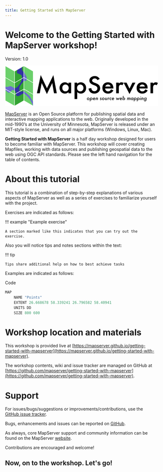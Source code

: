 ```yaml
---
title: Getting Started with MapServer
---
```


# Welcome to the Getting Started with MapServer workshop!

Version: 1.0

![mapserver logo](assets/images/mapserver-banner-large.png)

[MapServer](https://mapserver.org/) is an Open Source platform for publishing spatial data and interactive mapping applications to the web. 
Originally developed in the mid-1990’s at the University of Minnesota, MapServer is released under an MIT-style license, and runs on all 
major platforms (Windows, Linux, Mac). 

**Getting Started with MapServer** is a half day workshop designed for users to become familiar with MapServer. 
This workshop will cover creating Mapfiles, working with data sources and publishing geospatial data to the web using
OGC API standards. Please see the left hand navigation for the table of contents.

# About this tutorial

This tutorial is a combination of step-by-step explanations of various aspects of MapServer as well as a series of exercises to 
familiarize yourself with the project.

Exercises are indicated as follows:

!!! example "Example exercise"

    A section marked like this indicates that you can try out the exercise.

Also you will notice tips and notes sections within the text:

!!! tip

    Tips share additional help on how to best achieve tasks

Examples are indicated as follows:

Code
``` {.scala linenums="1"}
MAP
    NAME "Points"
    EXTENT 26.668678 58.339241 26.796582 58.40941
    UNITS DD
    SIZE 800 600
```

# Workshop location and materials

This workshop is provided live at [https://mapserver.github.io/getting-started-with-mapserver](https://mapserver.github.io/getting-started-with-mapserver).

The workshop contents, wiki and issue tracker are managed on GitHub at [https://github.com/mapserver/getting-started-with-mapserver](https://github.com/mapserver/getting-started-with-mapserver).

# Support

For issues/bugs/suggestions or improvements/contributions, use the [GitHub issue tracker](https://github.com/mapserver/getting-started-with-mapserver/issues).

Bugs, enhancements and issues can be reported on [GitHub](https://github.com/mapserver/getting-started-with-mapserver/issues).

As always, core MapServer support and community information can be found on the MapServer [website](https://mapserver.org/community/index.html).

Contributions are encouraged and welcome!


## Now, on to the workshop.  Let's go!
